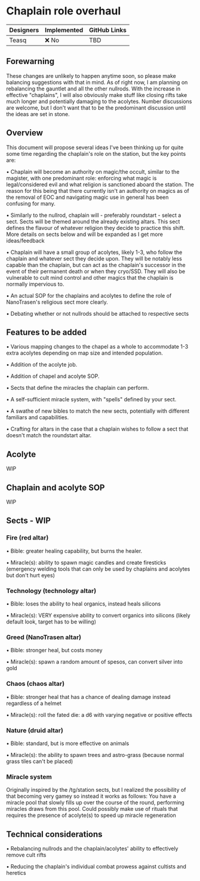 # Chaplain role overhaul

| Designers | Implemented | GitHub Links |
|---|---|---|
| Teasq | :x: No | TBD |

## Forewarning
These changes are unlikely to happen anytime soon, so please make balancing suggestions with that in mind. As of right now, I am planning on rebalancing the gauntlet and all the other nullrods. With the increase in effective "chaplains", I will also obviously make stuff like closing rifts take much longer and potentially damaging to the acolytes. Number discussions are welcome, but I don't want that to be the predominant discussion until the ideas are set in stone.

## Overview
This document will propose several ideas I've been thinking up for quite some time regarding the chaplain's role on the station, but the key points are:

• Chaplain will become an authority on magic/the occult, similar to the magister, with one predominant role: enforcing what magic is legal/considered evil and what religion is sanctioned aboard the station.
The reason for this being that there currently isn't an authority on magics as of the removal of EOC and navigating magic use in general has been confusing for many.

• Similarly to the nullrod, chaplain will - preferably roundstart - select a sect. Sects will be themed around the already existing altars. This sect defines the flavour of whatever religion they decide to practice this shift. 
More details on sects below and will be expanded as I get more ideas/feedback

• Chaplain will have a small group of acolytes, likely 1-3, who follow the chaplain and whatever sect they decide upon. They will be notably less capable than the chaplain, 
but can act as the chaplain's successor in the event of their permanent death or when they cryo/SSD. They will also be vulnerable to cult mind control and other magics that the chaplain is normally impervious to.

• An actual SOP for the chaplains and acolytes to define the role of NanoTrasen's religious sect more clearly.

• Debating whether or not nullrods should be attached to respective sects


## Features to be added
• Various mapping changes to the chapel as a whole to accommodate 1-3 extra acolytes depending on map size and intended population.

• Addition of the acolyte job.

• Addition of chapel and acolyte SOP.

• Sects that define the miracles the chaplain can perform.

• A self-sufficient miracle system, with "spells" defined by your sect.

• A swathe of new bibles to match the new sects, potentially with different familiars and capabilities.

• Crafting for altars in the case that a chaplain wishes to follow a sect that doesn't match the roundstart altar.


## Acolyte
WIP

## Chaplain and acolyte SOP
WIP

## Sects - WIP
### Fire (red altar)

• Bible: greater healing capability, but burns the healer.

• Miracle(s): ability to spawn magic candles and create firesticks (emergency welding tools that can only be used by chaplains and acolytes but don't hurt eyes)

### Technology (technology altar)

• Bible: loses the ability to heal organics, instead heals silicons

• Miracle(s): VERY expensive ability to convert organics into silicons (likely default look, target has to be willing)

### Greed (NanoTrasen altar)

• Bible: stronger heal, but costs money

• Miracle(s): spawn a random amount of spesos, can convert silver into gold

### Chaos (chaos altar)

• Bible: stronger heal that has a chance of dealing damage instead regardless of a helmet

• Miracle(s): roll the fated die: a d6 with varying negative or positive effects

### Nature (druid altar)

• Bible: standard, but is more effective on animals

• Miracle(s): the ability to spawn trees and astro-grass (because normal grass tiles can't be placed)

### Miracle system
Originally inspired by the /tg/station sects, but I realized the possibility of that becoming very gamey so instead it works as follows:
You have a miracle pool that slowly fills up over the course of the round, performing miracles draws from this pool. Could possibly make use of rituals that requires the presence of acolyte(s) to speed up miracle regeneration

## Technical considerations
• Rebalancing nullrods and the chaplain/acolytes' ability to effectively remove cult rifts

• Reducing the chaplain's individual combat prowess against cultists and heretics
